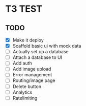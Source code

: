 # T3 TEST

## TODO

- [x] Make it deploy
- [x] Scaffold basic ui with mock data
- [ ] Actually set up a database
- [ ] Attach a database to UI
- [ ] Add auth
- [ ] Add image upload
- [ ] Error management
- [ ] Routing/image page
- [ ] Delete button
- [ ] Analytics
- [ ] Ratelimiting

